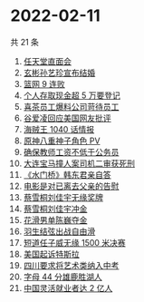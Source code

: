 # 2022-02-11

共 21 条

<!-- BEGIN ZHIHUSEARCH -->
<!-- 最后更新时间 Fri Feb 11 2022 05:11:17 GMT+0800 (China Standard Time) -->
1. [任天堂直面会](https://www.zhihu.com/search?q=任天堂)
1. [玄彬孙艺珍宣布结婚](https://www.zhihu.com/search?q=玄彬孙艺珍)
1. [篮网 9 连败](https://www.zhihu.com/search?q=篮网)
1. [个人存取现金超 5 万要登记](https://www.zhihu.com/search?q=个人存取)
1. [喜茶员工爆料公司苛待员工](https://www.zhihu.com/search?q=喜茶员工爆料)
1. [谷爱凌回应美国网友批评](https://www.zhihu.com/search?q=谷爱凌回应)
1. [海贼王 1040 话情报](https://www.zhihu.com/search?q=海贼王)
1. [原神八重神子角色 PV](https://www.zhihu.com/search?q=原神)
1. [确保教师工资不低于公务员](https://www.zhihu.com/search?q=确保教师工资不低于公务员)
1. [大连宝马撞人案司机二审获死刑](https://www.zhihu.com/search?q=大连宝马撞人案)
1. [《水门桥》韩东君亲自答](https://www.zhihu.com/search?q=水门桥)
1. [电影是对已离去父亲的告慰](https://www.zhihu.com/search?q=水门桥七连连长之子)
1. [蔡雪桐刘佳宇无缘奖牌](https://www.zhihu.com/search?q=单板滑雪)
1. [蔡雪桐刘佳宇冲金](https://www.zhihu.com/search?q=单板滑雪)
1. [花滑男单陈巍夺金](https://www.zhihu.com/search?q=花样滑冰)
1. [羽生结弦出战自由滑](https://www.zhihu.com/search?q=花样滑冰)
1. [短道任子威无缘 1500 米决赛](https://www.zhihu.com/search?q=短道速滑)
1. [美国起诉特斯拉](https://www.zhihu.com/search?q=美国起诉特斯拉)
1. [四川要求将艺术类纳入中考](https://www.zhihu.com/search?q=四川中考)
1. [字母 44 分雄鹿胜湖人](https://www.zhihu.com/search?q=湖人)
1. [中国灵活就业者达 2 亿人](https://www.zhihu.com/search?q=灵活就业者)
<!-- END ZHIHUSEARCH -->
